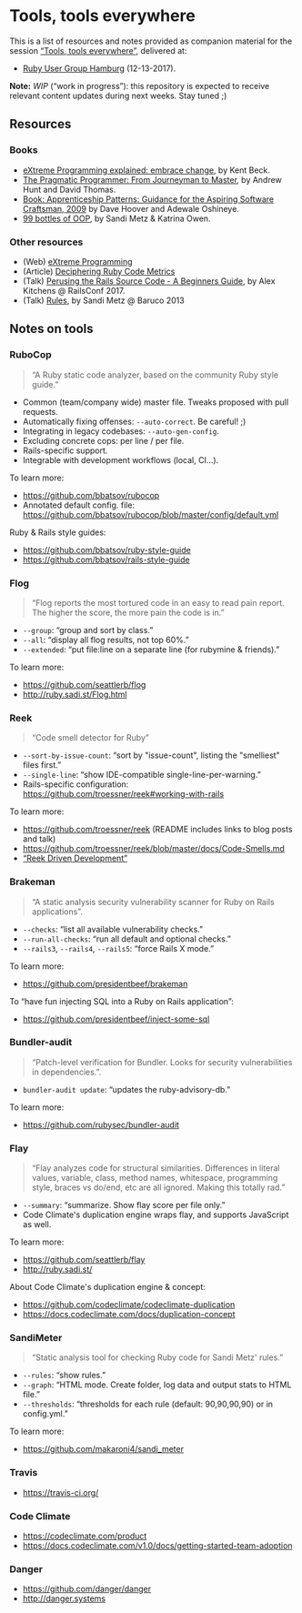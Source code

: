 # Tools, tools everywhere

This is a list of resources and notes provided as companion material for the session [“Tools, tools everywhere”](http://hamburg.onruby.de/topics/tools-tools-everywhere-571), delivered at:

- [Ruby User Group Hamburg](http://hamburg.onruby.de/) (12-13-2017).

__Note:__ _WIP_ (“work in progress”): this repository is expected to receive relevant content updates during next weeks. Stay tuned ;)

## Resources

### Books

- [eXtreme Programming explained: embrace change](https://www.amazon.com/Extreme-Programming-Explained-Embrace-Change/dp/0321278658), by Kent Beck.
- [The Pragmatic Programmer: From Journeyman to Master](https://www.amazon.com/Pragmatic-Programmer-Journeyman-Master/dp/020161622X), by Andrew Hunt and David Thomas.
- [Book: Apprenticeship Patterns: Guidance for the Aspiring Software Craftsman, 2009](https://www.amazon.de/Apprenticeship-Patterns-Guidance-Aspiring-Craftsman/dp/0596518382) by Dave Hoover and Adewale Oshineye.
- [99 bottles of OOP](https://www.sandimetz.com/99bottles/), by Sandi Metz & Katrina Owen.

### Other resources

- (Web) [eXtreme Programming](http://extremeprogramming.org)
- (Article) [Deciphering Ruby Code Metrics](https://codeclimate.com/blog/deciphering-ruby-code-metrics/)
- (Talk) [Perusing the Rails Source Code - A Beginners Guide](https://www.youtube.com/watch?v=Q_MpGRfnY5s), by Alex Kitchens @ RailsConf 2017.
- (Talk) [Rules](https://youtu.be/npOGOmkxuio), by Sandi Metz @ Baruco 2013

## Notes on tools

### RuboCop

> “A Ruby static code analyzer, based on the community Ruby style guide.”

- Common (team/company wide) master file. Tweaks proposed with pull requests.
- Automatically fixing offenses: `--auto-correct`. Be careful! ;)
- Integrating in legacy codebases: `--auto-gen-config`.
- Excluding concrete cops: per line / per file.
- Rails-specific support.
- Integrable with development workflows (local, CI...).

To learn more:

- https://github.com/bbatsov/rubocop
- Annotated default config. file: https://github.com/bbatsov/rubocop/blob/master/config/default.yml

Ruby & Rails style guides:

- https://github.com/bbatsov/ruby-style-guide
- https://github.com/bbatsov/rails-style-guide

### Flog

> “Flog reports the most tortured code in an easy to read pain report. The higher the score, the more pain the code is in.”

- `--group`: “group and sort by class.”
- `--all`: “display all flog results, not top 60%.”
- `--extended`: “put file:line on a separate line (for rubymine & friends).”

To learn more:

- https://github.com/seattlerb/flog
- http://ruby.sadi.st/Flog.html

### Reek

> “Code smell detector for Ruby”

- `--sort-by-issue-count`: “sort by "issue-count", listing the "smelliest" files first.”
- `--single-line`: “show IDE-compatible single-line-per-warning.”
- Rails-specific configuration: https://github.com/troessner/reek#working-with-rails

To learn more:

- https://github.com/troessner/reek (README includes links to blog posts and talk)
- https://github.com/troessner/reek/blob/master/docs/Code-Smells.md
- [“Reek Driven Development”](https://github.com/troessner/reek/blob/master/docs/Reek-Driven-Development.md)


### Brakeman

> “A static analysis security vulnerability scanner for Ruby on Rails applications”.

- `--checks`: “list all available vulnerability checks.”
- `--run-all-checks`: “run all default and optional checks.”
- `--rails3`, `--rails4`, `--rails5`: “force Rails X mode.”

To learn more:

- https://github.com/presidentbeef/brakeman

To “have fun injecting SQL into a Ruby on Rails application”:

- https://github.com/presidentbeef/inject-some-sql

### Bundler-audit

> “Patch-level verification for Bundler. Looks for security vulnerabilities in dependencies.”.

- `bundler-audit update`: “updates the ruby-advisory-db.”

To learn more:

- https://github.com/rubysec/bundler-audit

### Flay

> “Flay analyzes code for structural similarities. Differences in literal values, variable, class, method names, whitespace, programming style, braces vs do/end, etc are all ignored. Making this totally rad.”

- `--summary`: “summarize. Show flay score per file only.”
- Code Climate's duplication engine wraps flay, and supports JavaScript as well.

To learn more:

- https://github.com/seattlerb/flay
- http://ruby.sadi.st/

About Code Climate's duplication engine & concept:

- https://github.com/codeclimate/codeclimate-duplication
- https://docs.codeclimate.com/docs/duplication-concept

### SandiMeter

> “Static analysis tool for checking Ruby code for Sandi Metz' rules.”

- `--rules`: “show rules.”
- `--graph`: “HTML mode. Create folder, log data and output stats to HTML file.”
- `--thresholds`: “thresholds for each rule (default: 90,90,90,90) or in config.yml.”

To learn more:

- https://github.com/makaroni4/sandi_meter

### Travis

- https://travis-ci.org/

### Code Climate

- https://codeclimate.com/product
- https://docs.codeclimate.com/v1.0/docs/getting-started-team-adoption

### Danger

- https://github.com/danger/danger
- http://danger.systems
